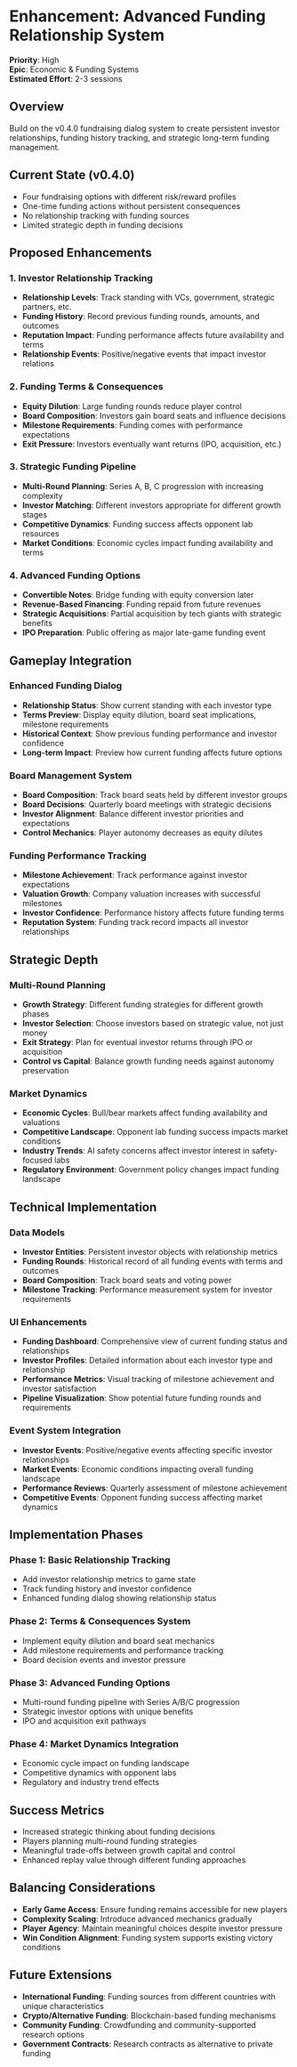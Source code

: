 # Enhancement: Advanced Funding Relationship System

**Priority**: High  
**Epic**: Economic & Funding Systems  
**Estimated Effort**: 2-3 sessions

## Overview
Build on the v0.4.0 fundraising dialog system to create persistent investor relationships, funding history tracking, and strategic long-term funding management.

## Current State (v0.4.0)
- Four fundraising options with different risk/reward profiles
- One-time funding actions without persistent consequences
- No relationship tracking with funding sources
- Limited strategic depth in funding decisions

## Proposed Enhancements

### 1. Investor Relationship Tracking
- **Relationship Levels**: Track standing with VCs, government, strategic partners, etc.
- **Funding History**: Record previous funding rounds, amounts, and outcomes
- **Reputation Impact**: Funding performance affects future availability and terms
- **Relationship Events**: Positive/negative events that impact investor relations

### 2. Funding Terms & Consequences  
- **Equity Dilution**: Large funding rounds reduce player control
- **Board Composition**: Investors gain board seats and influence decisions
- **Milestone Requirements**: Funding comes with performance expectations
- **Exit Pressure**: Investors eventually want returns (IPO, acquisition, etc.)

### 3. Strategic Funding Pipeline
- **Multi-Round Planning**: Series A, B, C progression with increasing complexity
- **Investor Matching**: Different investors appropriate for different growth stages
- **Competitive Dynamics**: Funding success affects opponent lab resources
- **Market Conditions**: Economic cycles impact funding availability and terms

### 4. Advanced Funding Options
- **Convertible Notes**: Bridge funding with equity conversion later
- **Revenue-Based Financing**: Funding repaid from future revenues
- **Strategic Acquisitions**: Partial acquisition by tech giants with strategic benefits
- **IPO Preparation**: Public offering as major late-game funding event

## Gameplay Integration

### Enhanced Funding Dialog
- **Relationship Status**: Show current standing with each investor type
- **Terms Preview**: Display equity dilution, board seat implications, milestone requirements
- **Historical Context**: Show previous funding performance and investor confidence
- **Long-term Impact**: Preview how current funding affects future options

### Board Management System
- **Board Composition**: Track board seats held by different investor groups
- **Board Decisions**: Quarterly board meetings with strategic decisions
- **Investor Alignment**: Balance different investor priorities and expectations
- **Control Mechanics**: Player autonomy decreases as equity dilutes

### Funding Performance Tracking
- **Milestone Achievement**: Track performance against investor expectations
- **Valuation Growth**: Company valuation increases with successful milestones
- **Investor Confidence**: Performance history affects future funding terms
- **Reputation System**: Funding track record impacts all investor relationships

## Strategic Depth

### Multi-Round Planning
- **Growth Strategy**: Different funding strategies for different growth phases
- **Investor Selection**: Choose investors based on strategic value, not just money
- **Exit Strategy**: Plan for eventual investor returns through IPO or acquisition
- **Control vs Capital**: Balance growth funding needs against autonomy preservation

### Market Dynamics
- **Economic Cycles**: Bull/bear markets affect funding availability and valuations
- **Competitive Landscape**: Opponent lab funding success impacts market conditions
- **Industry Trends**: AI safety concerns affect investor interest in safety-focused labs
- **Regulatory Environment**: Government policy changes impact funding landscape

## Technical Implementation

### Data Models
- **Investor Entities**: Persistent investor objects with relationship metrics
- **Funding Rounds**: Historical record of all funding events with terms and outcomes
- **Board Composition**: Track board seats and voting power
- **Milestone Tracking**: Performance measurement system for investor requirements

### UI Enhancements
- **Funding Dashboard**: Comprehensive view of current funding status and relationships
- **Investor Profiles**: Detailed information about each investor type and relationship
- **Performance Metrics**: Visual tracking of milestone achievement and investor satisfaction
- **Pipeline Visualization**: Show potential future funding rounds and requirements

### Event System Integration
- **Investor Events**: Positive/negative events affecting specific investor relationships
- **Market Events**: Economic conditions impacting overall funding landscape
- **Performance Reviews**: Quarterly assessment of milestone achievement
- **Competitive Events**: Opponent funding success affecting market dynamics

## Implementation Phases

### Phase 1: Basic Relationship Tracking
- Add investor relationship metrics to game state
- Track funding history and investor confidence
- Enhanced funding dialog showing relationship status

### Phase 2: Terms & Consequences System
- Implement equity dilution and board seat mechanics
- Add milestone requirements and performance tracking
- Board decision events and investor pressure

### Phase 3: Advanced Funding Options
- Multi-round funding pipeline with Series A/B/C progression
- Strategic investor options with unique benefits
- IPO and acquisition exit pathways

### Phase 4: Market Dynamics Integration
- Economic cycle impact on funding landscape
- Competitive dynamics with opponent labs
- Regulatory and industry trend effects

## Success Metrics
- Increased strategic thinking about funding decisions
- Players planning multi-round funding strategies
- Meaningful trade-offs between growth capital and control
- Enhanced replay value through different funding approaches

## Balancing Considerations
- **Early Game Access**: Ensure funding remains accessible for new players
- **Complexity Scaling**: Introduce advanced mechanics gradually
- **Player Agency**: Maintain meaningful choices despite investor pressure
- **Win Condition Alignment**: Funding system supports existing victory conditions

## Future Extensions
- **International Funding**: Funding sources from different countries with unique characteristics
- **Crypto/Alternative Funding**: Blockchain-based funding mechanisms  
- **Community Funding**: Crowdfunding and community-supported research options
- **Government Contracts**: Research contracts as alternative to private funding
